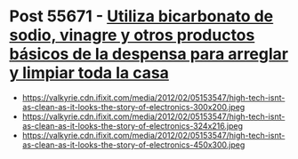 # Post 55671 - [Utiliza bicarbonato de sodio, vinagre y otros productos básicos de la despensa para arreglar y limpiar toda la casa](https://www.ifixit.com/News/55671/utiliza-bicarbonato-de-sodio-vinagre-y-otros-productos-basicos-de-la-despensa-para-arreglar-y-limpiar-toda-la-casa)

- https://valkyrie.cdn.ifixit.com/media/2012/02/05153547/high-tech-isnt-as-clean-as-it-looks-the-story-of-electronics-300x200.jpeg
- https://valkyrie.cdn.ifixit.com/media/2012/02/05153547/high-tech-isnt-as-clean-as-it-looks-the-story-of-electronics-324x216.jpeg
- https://valkyrie.cdn.ifixit.com/media/2012/02/05153547/high-tech-isnt-as-clean-as-it-looks-the-story-of-electronics-450x300.jpeg
